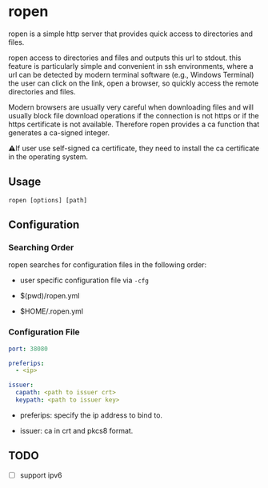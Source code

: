 # ropen

ropen is a simple http server that provides quick access to directories and files.

ropen access to directories and files and outputs this url to stdout. this feature is particularly simple and convenient in ssh environments, where a url can be detected by modern terminal software (e.g., Windows Terminal) the user can click on the link, open a browser, so quickly access the remote directories and files.

Modern browsers are usually very careful when downloading files and will usually block file download operations if the connection is not https or if the https certificate is not available. Therefore ropen provides a ca function that generates a ca-signed integer.

⚠️If user use self-signed ca certificate, they need to install the ca certificate in the operating system.

## Usage

```shell
ropen [options] [path]
```

## Configuration

### Searching Order

ropen searches for configuration files in the following order:

- user specific configuration file via `-cfg`

- $(pwd)/ropen.yml

- $HOME/.ropen.yml

### Configuration File

```yml
port: 38080

preferips: 
  - <ip>

issuer:
  capath: <path to issuer crt>
  keypath: <path to issuer key>
```

- preferips: specify the ip address to bind to.

- issuer: ca in crt and pkcs8 format.

## TODO

- [ ] support ipv6
